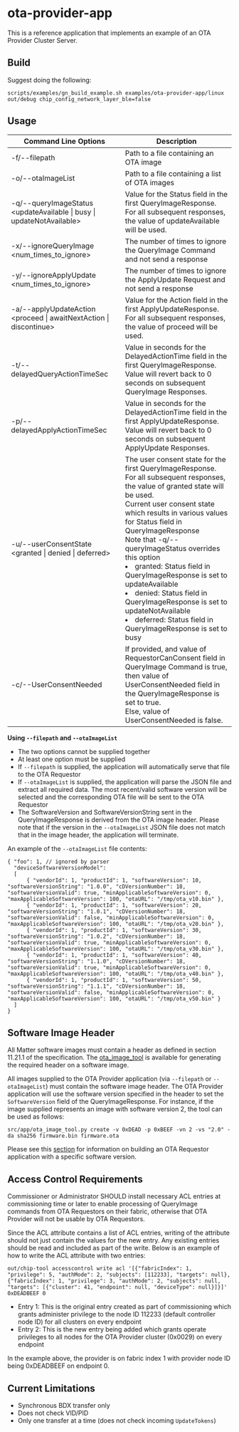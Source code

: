 # ota-provider-app

This is a reference application that implements an example of an OTA Provider
Cluster Server.

## Build

Suggest doing the following:

```
scripts/examples/gn_build_example.sh examples/ota-provider-app/linux out/debug chip_config_network_layer_ble=false
```

## Usage

| Command Line Options                                                  | Description                                                                                                                                                                                                                                                                                                                                                                                                                                                                                                                |
| --------------------------------------------------------------------- | -------------------------------------------------------------------------------------------------------------------------------------------------------------------------------------------------------------------------------------------------------------------------------------------------------------------------------------------------------------------------------------------------------------------------------------------------------------------------------------------------------------------------- |
| -f/--filepath <file>                                                  | Path to a file containing an OTA image                                                                                                                                                                                                                                                                                                                                                                                                                                                                                     |
| -o/--otaImageList <file>                                              | Path to a file containing a list of OTA images                                                                                                                                                                                                                                                                                                                                                                                                                                                                             |
| -q/--queryImageStatus <updateAvailable \| busy \| updateNotAvailable> | Value for the Status field in the first QueryImageResponse. <br> For all subsequent responses, the value of updateAvailable will be used.                                                                                                                                                                                                                                                                                                                                                                                  |
| -x/--ignoreQueryImage <num_times_to_ignore>                           | The number of times to ignore the QueryImage Command and not send a response                                                                                                                                                                                                                                                                                                                                                                                                                                               |
| -y/--ignoreApplyUpdate <num_times_to_ignore>                          | The number of times to ignore the ApplyUpdate Request and not send a response                                                                                                                                                                                                                                                                                                                                                                                                                                              |
| -a/--applyUpdateAction <proceed \| awaitNextAction \| discontinue>    | Value for the Action field in the first ApplyUpdateResponse. <br> For all subsequent responses, the value of proceed will be used.                                                                                                                                                                                                                                                                                                                                                                                         |
| -t/--delayedQueryActionTimeSec <time>                                 | Value in seconds for the DelayedActionTime field in the first QueryImageResponse. <br> Value will revert back to 0 seconds on subsequent QueryImage Responses.                                                                                                                                                                                                                                                                                                                                                             |
| -p/--delayedApplyActionTimeSec <time>                                 | Value in seconds for the DelayedActionTime field in the first ApplyUpdateResponse. <br> Value will revert back to 0 seconds on subsequent ApplyUpdate Responses.                                                                                                                                                                                                                                                                                                                                                           |
| -u/--userConsentState <granted \| denied \| deferred>                 | The user consent state for the first QueryImageResponse. For all subsequent responses, the value of granted state will be used. <br> Current user consent state which results in various values for Status field in QueryImageResponse <br> Note that -q/--queryImageStatus overrides this option <li> granted: Status field in QueryImageResponse is set to updateAvailable <li> denied: Status field in QueryImageResponse is set to updateNotAvailable <li> deferred: Status field in QueryImageResponse is set to busy |
| -c/--UserConsentNeeded                                                | If provided, and value of RequestorCanConsent field in QueryImage Command is true, <br> then value of UserConsentNeeded field in the QueryImageResponse is set to true. <br> Else, value of UserConsentNeeded is false.                                                                                                                                                                                                                                                                                                    |

**Using `--filepath` and `--otaImageList`**

-   The two options cannot be supplied together
-   At least one option must be supplied
-   If `--filepath` is supplied, the application will automatically serve that
    file to the OTA Requestor
-   If `--otaImageList` is supplied, the application will parse the JSON file
    and extract all required data. The most recent/valid software version will
    be selected and the corresponding OTA file will be sent to the OTA Requestor
-   The SoftwareVersion and SoftwareVersionString sent in the QueryImageResponse
    is derived from the OTA image header. Please note that if the version in the
    `--otaImageList` JSON file does not match that in the image header, the
    application will terminate.

An example of the `--otaImageList` file contents:

```
{ "foo": 1, // ignored by parser
  "deviceSoftwareVersionModel":
  [
      { "vendorId": 1, "productId": 1, "softwareVersion": 10, "softwareVersionString": "1.0.0", "cDVersionNumber": 18, "softwareVersionValid": true, "minApplicableSoftwareVersion": 0, "maxApplicableSoftwareVersion": 100, "otaURL": "/tmp/ota_v10.bin" },
      { "vendorId": 1, "productId": 1, "softwareVersion": 20, "softwareVersionString": "1.0.1", "cDVersionNumber": 18, "softwareVersionValid": false, "minApplicableSoftwareVersion": 0, "maxApplicableSoftwareVersion": 100, "otaURL": "/tmp/ota_v20.bin" },
      { "vendorId": 1, "productId": 1, "softwareVersion": 30, "softwareVersionString": "1.0.2", "cDVersionNumber": 18, "softwareVersionValid": true, "minApplicableSoftwareVersion": 0, "maxApplicableSoftwareVersion": 100, "otaURL": "/tmp/ota_v30.bin" },
      { "vendorId": 1, "productId": 1, "softwareVersion": 40, "softwareVersionString": "1.1.0", "cDVersionNumber": 18, "softwareVersionValid": true, "minApplicableSoftwareVersion": 0, "maxApplicableSoftwareVersion": 100, "otaURL": "/tmp/ota_v40.bin" },
      { "vendorId": 1, "productId": 1, "softwareVersion": 50, "softwareVersionString": "1.1.1", "cDVersionNumber": 18, "softwareVersionValid": false, "minApplicableSoftwareVersion": 0, "maxApplicableSoftwareVersion": 100, "otaURL": "/tmp/ota_v50.bin" }
  ]
}
```

## Software Image Header

All Matter software images must contain a header as defined in section 11.21.1
of the specification. The
[ota_image_tool](https://github.com/project-chip/connectedhomeip/blob/master/src/app/ota_image_tool.py)
is available for generating the required header on a software image.

All images supplied to the OTA Provider application (via `--filepath` or
`--otaImageList`) must contain the software image header. The OTA Provider
application will use the software version specified in the header to set the
`SoftwareVersion` field of the QueryImageResponse. For instance, if the image
supplied represents an image with software version 2, the tool can be used as
follows:

```
src/app/ota_image_tool.py create -v 0xDEAD -p 0xBEEF -vn 2 -vs "2.0" -da sha256 firmware.bin firmware.ota
```

Please see this
[section](https://github.com/project-chip/connectedhomeip/tree/master/examples/ota-requestor-app/linux#generate-images)
for information on building an OTA Requestor application with a specific
software version.

## Access Control Requirements

Commissioner or Administrator SHOULD install necessary ACL entries at
commissioning time or later to enable processing of QueryImage commands from OTA
Requestors on their fabric, otherwise that OTA Provider will not be usable by
OTA Requestors.

Since the ACL attribute contains a list of ACL entries, writing of the attribute
should not just contain the values for the new entry. Any existing entries
should be read and included as part of the write. Below is an example of how to
write the ACL attribute with two entries:

```
out/chip-tool accesscontrol write acl '[{"fabricIndex": 1, "privilege": 5, "authMode": 2, "subjects": [112233], "targets": null}, {"fabricIndex": 1, "privilege": 3, "authMode": 2, "subjects": null, "targets": [{"cluster": 41, "endpoint": null, "deviceType": null}]}]' 0xDEADBEEF 0
```

-   Entry 1: This is the original entry created as part of commissioning which
    grants administer privilege to the node ID 112233 (default controller node
    ID) for all clusters on every endpoint
-   Entry 2: This is the new entry being added which grants operate privileges
    to all nodes for the OTA Provider cluster (0x0029) on every endpoint

In the example above, the provider is on fabric index 1 with provider node ID
being 0xDEADBEEF on endpoint 0.

## Current Limitations

-   Synchronous BDX transfer only
-   Does not check VID/PID
-   Only one transfer at a time (does not check incoming `UpdateTokens`)
